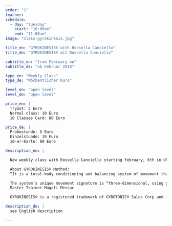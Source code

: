 ```yaml
---
order: "1"
teacher: 
schedule:
  - day: "tuesday"
    start: "10:00am"
    end: "11:00am"
image: "class-gyrokinesis.jpg"

title_en: "GYROKINESIS® with Rossella Canciello"
title_de: "GYROKINESIS® mit Rossella Canciello"

subtitle_en: "from February on"
subtitle_de: "ab Februar 2018"

type_en: "Weekly Class"
type_de: "Wöchentlicher Kurs"

level_en: "open level"
level_de: "open level"

price_en: |
  Tryout: 5 Euro  
  Normal class: 10 Euro  
  10 Classes Card: 80 Euro 

price_de: |
  Probestunde: 5 Euro  
  Einzelstunde: 10 Euro  
  10-er-Karte: 80 Euro 

description_en: |

  New weekly class with Rossella Canciello starting february, 6th in URBANRAUM!  

  About GYROKINESIS® Method:  
  “It is a total-body conditioning and balancing system of movement that encourages the spine and joints to stay open and strong. The work stimulates the anatomy’s major organ systems and incorporates special breathing techniques, particular to each group of exercises within the methodology. Fluidity of motion while performing the moves is also a key premise.  

  The system’s unique movement signature is “three-dimensional, using gentle repetitive circling, spiraling and undulating exercises in a set rhythm. Most importantly, an energetic polarity is encouraged by simultaneously reaching in opposite directions, creating both internal balance and support. Through the constant ebb-and-flow and push-and-pull movements, connective tissues are prompted to maintain their suppleness.”  
  Master Trainer Magali Messac  

  GYROKINESIS® is a registered trademark of GYROTONIC® Sales Corp and is used with their permission.  

description_de: |
  see English description  

---
```

